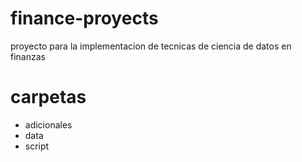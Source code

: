 # finance-proyects
proyecto para la implementacion de tecnicas de ciencia de datos en finanzas

# carpetas

- adicionales
- data
- script
